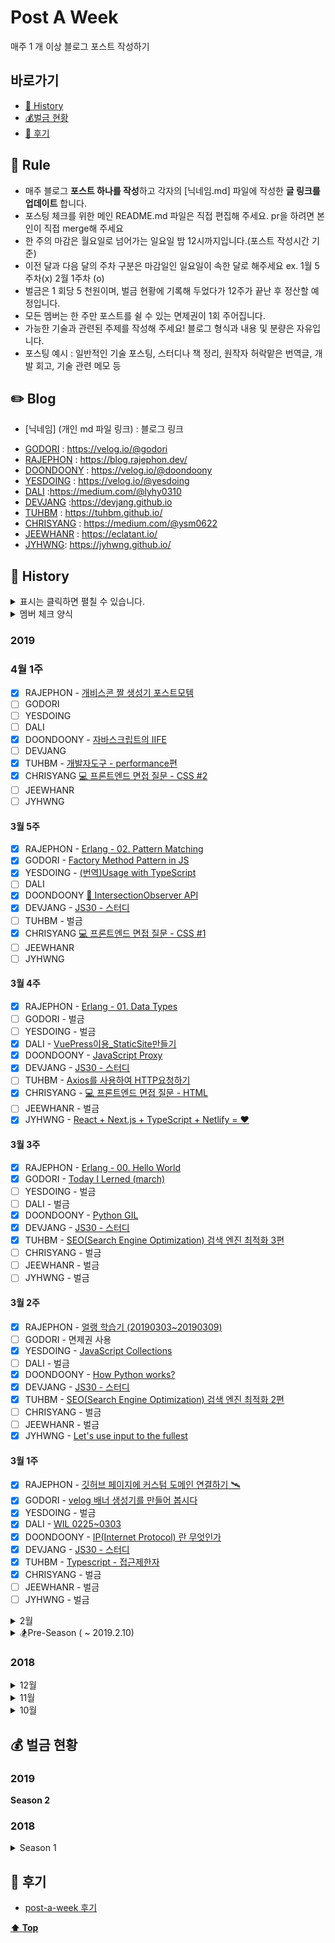 # Post A Week

매주 1 개 이상 블로그 포스트 작성하기

## 바로가기
- [📘 History](#-history)
- [💰벌금 현황](#-벌금-현황)
- [🍕 후기 ](#-후기)

## 📌 Rule

- 매주 블로그 **포스트 하나를 작성**하고 각자의 [닉네임.md] 파일에 작성한 **글 링크를 업데이트** 합니다. 
- 포스팅 체크를 위한 메인 README.md 파일은 직접 편집해 주세요. pr을 하려면 본인이 직접 merge해 주세요
- 한 주의 마감은 월요일로 넘어가는 일요일 밤 12시까지입니다.(포스트 작성시간 기준)
- 이전 달과 다음 달의 주차 구분은 마감일인 일요일이 속한 달로 해주세요 ex. 1월 5주차(x) 2월 1주차 (o)
- 벌금은 1 회당 5 천원이며, 벌금 현황에 기록해 두었다가 12주가 끝난 후 정산할 예정입니다.
- 모든 멤버는 한 주만 포스트를 쉴 수 있는 면제권이 1회 주어집니다.
- 가능한 기술과 관련된 주제를 작성해 주세요! 블로그 형식과 내용 및 분량은 자유입니다.
- 포스팅 예시 : 일반적인 기술 포스팅, 스터디나 책 정리, 원작자 허락맡은 번역글, 개발 회고, 기술 관련 메모 등

## ✏️ Blog
* [닉네임] (개인 md 파일 링크) : 블로그 링크
- [GODORI](https://post-a-week.github.io/blog/GODORI) : https://velog.io/@godori
- [RAJEPHON](https://post-a-week.github.io/blog/RAJEPHON) : https://blog.rajephon.dev/
- [DOONDOONY](https://post-a-week.github.io/blog/DOONDOONY) : https://velog.io/@doondoony
- [YESDOING](https://post-a-week.github.io/blog/YESDOING) : https://velog.io/@yesdoing
- [DALI](https://post-a-week.github.io/blog/DALI) :https://medium.com/@lyhy0310
- [DEVJANG](https://post-a-week.github.io/blog/DEVJANG) :https://devjang.github.io
- [TUHBM](https://post-a-week.github.io/blog/TUHBM) : https://tuhbm.github.io/
- [CHRISYANG](https://post-a-week.github.io/blog/CHRISYANG) : https://medium.com/@ysm0622
- [JEEWHANR](https://github.com/post-a-week/blog/blob/master/JEEWHANR.md) : https://eclatant.io/
- [JYHWNG](https://github.com/post-a-week/blog/blob/master/JYHWNG.md): https://jyhwng.github.io/

## 📘 History

<details>
<summary> 표시는 클릭하면 펼칠 수 있습니다. </summary>
이렇게요!
</details>

<details>
<summary>멤버 체크 양식 </summary>

- [ ] RAJEPHON
- [ ] GODORI
- [ ] YESDOING 
- [ ] DALI
- [ ] DOONDOONY
- [ ] DEVJANG
- [ ] TUHBM
- [ ] CHRISYANG
- [ ] JEEWHANR
- [ ] JYHWNG

</details>

### 2019
### 4월 1주
- [X] RAJEPHON - [개비스콘 짤 생성기 포스트모템](https://blog.rajephon.dev/2019/04/04/gaviscon-meme-generator-postmortem/)
- [ ] GODORI
- [ ] YESDOING 
- [ ] DALI
- [X] DOONDOONY - [자바스크립트의 IIFE](https://velog.io/@doondoony/javascript-iife)
- [ ] DEVJANG
- [X] TUHBM - [개발자도구 - performance편](https://tuhbm.github.io/2019/04/02/devTools-performance/)
- [X] CHRISYANG [💻 프론트엔드 면접 질문 - CSS #2](https://velog.io/@chris/-%ED%94%84%EB%A1%A0%ED%8A%B8%EC%97%94%EB%93%9C-%EB%A9%B4%EC%A0%91-%EC%A7%88%EB%AC%B8-CSS-2)
- [ ] JEEWHANR
- [ ] JYHWNG

#### 3월 5주
- [X] RAJEPHON - [Erlang - 02. Pattern Matching](https://blog.rajephon.dev/2019/03/27/erlang-02-pattern-matching/)
- [X] GODORI - [Factory Method Pattern in JS](https://velog.io/@godori/factory-method-pattern)
- [X] YESDOING - [(번역)Usage with TypeScript](https://yesdoing.github.io/posting/2019/03/31/usage_with_typescript.html)
- [ ] DALI
- [X] DOONDOONY [👀 IntersectionObserver API](https://velog.io/@doondoony/IntersectionObserver)
- [X] DEVJANG - [JS30 - 스터디](https://devjang.github.io/2019/03/31/2019-03-31-javascipt30-5)
- [ ] TUHBM - 벌금
- [X] CHRISYANG [💻 프론트엔드 면접 질문 - CSS #1](https://velog.io/@chris/-%ED%94%84%EB%A1%A0%ED%8A%B8%EC%97%94%EB%93%9C-%EB%A9%B4%EC%A0%91-%EC%A7%88%EB%AC%B8-CSS)
- [ ] JEEWHANR
- [ ] JYHWNG

#### 3월 4주
- [X] RAJEPHON - [Erlang - 01. Data Types](https://blog.rajephon.dev/2019/03/24/erlang-01-data-types/)
- [ ] GODORI - 벌금
- [ ] YESDOING - 벌금
- [X] DALI - [VuePress이용_StaticSite만들기](https://medium.com/@lyhy0310/vuepress-01-static-cite-%EB%A7%8C%EB%93%A4%EA%B8%B0-7929d6b8b593)
- [X] DOONDOONY - [JavaScript Proxy](https://velog.io/@doondoony/JavaScript-Proxy-101)
- [X] DEVJANG - [JS30 - 스터디](https://devjang.github.io/2019/03/24/2019-03-24-javascipt30-4)
- [ ] TUHBM - [Axios를 사용하여 HTTP요청하기](https://tuhbm.github.io/2019/03/21/axios/)
- [X] CHRISYANG - [💻 프론트엔드 면접 질문 - HTML](https://velog.io/@chris/%ED%94%84%EB%A1%A0%ED%8A%B8%EC%97%94%EB%93%9C-%EB%A9%B4%EC%A0%91-%EC%A7%88%EB%AC%B8-HTML-p1jtn656rb)
- [ ] JEEWHANR - 벌금
- [X] JYHWNG - [React + Next.js + TypeScript + Netlify = ❤️](https://jyhwng.github.io/react-typescript-nextjs/)

#### 3월 3주
- [X] RAJEPHON - [Erlang - 00. Hello World](https://blog.rajephon.dev/2019/03/13/erlang-00-hello-world/)
- [X] GODORI - [Today I Lerned (march)](https://velog.io/@godori/TIL-March)
- [ ] YESDOING - 벌금
- [ ] DALI - 벌금
- [X] DOONDOONY - [Python GIL](https://velog.io/@doondoony/Python-GIL)
- [X] DEVJANG - [JS30 - 스터디](https://devjang.github.io/2019/03/17/2019-03-17-javascipt30-3)
- [X] TUHBM - [SEO(Search Engine Optimization) 검색 엔진 최적화 3편](https://tuhbm.github.io/2019/03/12/seo3/)
- [ ] CHRISYANG - 벌금
- [ ] JEEWHANR - 벌금
- [ ] JYHWNG - 벌금

#### 3월 2주
- [X] RAJEPHON - [얼랭 학습기 (20190303~20190309)](https://blog.rajephon.dev/2019/03/09/erlang-learned-20190303-20190309/)
- [ ] GODORI - 면제권 사용
- [X] YESDOING - [JavaScript Collections](https://velog.io/@yesdoing/JavaScript-Collections)
- [ ] DALI - 벌금 
- [X] DOONDOONY - [How Python works?](https://velog.io/@doondoony/How-Python-works)
- [X] DEVJANG - [JS30 - 스터디](https://devjang.github.io/2019/03/10/2019-03-10-javascipt30-2)
- [X] TUHBM - [SEO(Search Engine Optimization) 검색 엔진 최적화 2편](https://tuhbm.github.io/2019/03/04/seo2/)
- [ ] CHRISYANG - 벌금
- [ ] JEEWHANR - 벌금
- [X] JYHWNG - [Let's use input to the fullest](https://jyhwng.github.io/blog/html5-input)

#### 3월 1주
- [X] RAJEPHON - [깃허브 페이지에 커스텀 도메인 연결하기 🛰](https://blog.rajephon.dev/2019/03/01/github-custom-domain-with-cloudflare/)
- [X] GODORI - [velog 배너 생성기를 만들어 봅시다](https://velog.io/@godori/banner-maker)
- [X] YESDOING - 벌금 
- [X] DALI - [WIL 0225~0303](https://medium.com/@lyhy0310/wil-0225-03-03-4c30aadd437e)
- [X] DOONDOONY - [IP(Internet Protocol) 란 무엇인가](https://velog.io/@doondoony/ip101)
- [X] DEVJANG - [JS30 - 스터디](https://devjang.github.io/2019/03/03/2019-03-03-javascipt30-1)
- [X] TUHBM - [Typescript - 접근제한자](https://tuhbm.github.io/2019/02/27/accessModifier/)
- [X] CHRISYANG - 벌금
- [ ] JEEWHANR - 벌금
- [ ] JYHWNG - 벌금

<details>
<summary> 2월 </summary>
  
#### 2월 4주
- [ ] RAJEPHON - 1회 면제 사용
- [X] GODORI - [Today I Learned (feat.Notion 템플릿)](https://velog.io/@godori/Today-I-Learned-feat.Notion-%ED%85%9C%ED%94%8C%EB%A6%BF-p7jsiy5i7x)
- [X] YESDOING - [TypeScript with React + Redux 사용하기](https://velog.io/@yesdoing/TypeScript-with-React-Redux-사용하기-k5jsis62ah)
- [ ] DALI - 1회 면제 사용
- [ ] DOONDOONY - 벌-금
- [X] DEVJANG - [(독서) 모던 자바스크립트](https://devjang.github.io/2019/02/22/2019-02-22-understanding-ecmascript-6)
- [X] TUHBM - [(번역) - 자바스크립트 코드 30초 시리즈<Utiltity> 1편](https://tuhbm.github.io/2019/02/22/javascript30secUtiltity/)
- [X] CHRISYANG - [웹 개발자 포트폴리오를 위한 10가지 팁](https://velog.io/@chris/%EC%9B%B9-%EA%B0%9C%EB%B0%9C%EC%9E%90-%ED%8F%AC%ED%8A%B8%ED%8F%B4%EB%A6%AC%EC%98%A4%EB%A5%BC-%EC%9C%84%ED%95%9C-10%EA%B0%80%EC%A7%80-%ED%8C%81)
- [X] JEEWHANR - [루비 인터뷰 질문](https://eclatant.io/2019/02/23/2019-02-23-Ruby/)
- [ ] JYHWNG - 1회 면제 

#### 2 월 3 주
- [x] RAJEPHON - [Akka 공부하기 - 01.4 Child Actors, Actor Hierarchies, and Supervision](https://blog.rajephon.dev/2019/02/17/akka-04/)
- [x] GODORI - [DOM이란 무엇인가?](https://velog.io/@godori/DOM%EC%9D%B4%EB%9E%80-%EB%AC%B4%EC%97%87%EC%9D%B8%EA%B0%80)
- [x] YESDOING [(번역) 9 Tricks for Kickass JavaScript Developers in 2019](https://velog.io/@yesdoing/번역-9-Tricks-for-Kickass-JavaScript-Developers-in-2019)
- [x] DALI [서평-함께자라기](https://medium.com/@lyhy0310/%ED%95%A8%EA%BB%98-%EC%9E%90%EB%9D%BC%EA%B8%B0-52da8d3da56d)
- [ ] DOONDOONY - 벌-금
- [x] DEVJANG - [(독서) 자바스크립트를 깨우치다](https://devjang.github.io/2019/02/15/2019-02-15-enlightenment-js)
- [X] TUHBM - [(번역) - 자바스크립트 코드 30초 시리즈<Date> 1편](https://tuhbm.github.io/2019/02/17/javascript30secDate/),[(번역) - 자바스크립트 코드 30초 시리즈<Array> 1편](https://tuhbm.github.io/2019/02/10/javascript30secArray1/) 
- [x] CHRISYANG - [⚡️ Google Chrome Labs의 Quicklink로 웹페이지 UX 향상시키기](https://velog.io/@chris/-Google-Chrome-Labs%EC%9D%98-Quicklink%EB%A1%9C-%EC%9B%B9%ED%8E%98%EC%9D%B4%EC%A7%80-UX-%ED%96%A5%EC%83%81%EC%8B%9C%ED%82%A4%EA%B8%B0)
- [x] JEEWHANR - [코딩 인터뷰 완전 분석](https://eclatant.io/2019/02/16/2019-02-16-CtCI/)
- [x] JYHWNG - [Optimizing Performance with Cache Control](https://jyhwng.github.io/blog/performance-optimization-with-cache-control)
  </details>

<details>
<summary> 🏂Pre-Season ( ~ 2019.2.10) </summary>

- [x] CHRISYANG - [GraphQL 한글 문서 - 12. 모범 사례: 캐싱](https://medium.com/@ysm0622/graphql-%ED%95%9C%EA%B8%80-%EB%AC%B8%EC%84%9C-12-%EB%AA%A8%EB%B2%94-%EC%82%AC%EB%A1%80-%EC%BA%90%EC%8B%B1-d3ea75aa4018)
- [x] CHRISYANG - [GraphQL 한글 문서 - 11. 모범 사례: 페이지네이션](https://medium.com/@ysm0622/graphql-%ED%95%9C%EA%B8%80-%EB%AC%B8%EC%84%9C-11-%EB%AA%A8%EB%B2%94-%EC%82%AC%EB%A1%80-%ED%8E%98%EC%9D%B4%EC%A7%80%EB%84%A4%EC%9D%B4%EC%85%98-71fc51aa0f7b)
- [x] CHRISYANG - [GraphQL 한글 문서 - 10. 모범 사례: 인증](https://medium.com/@ysm0622/graphql-%ED%95%9C%EA%B8%80-%EB%AC%B8%EC%84%9C-10-%EB%AA%A8%EB%B2%94-%EC%82%AC%EB%A1%80-%EC%9D%B8%EC%A6%9D-d71d1e356da3)
- [x] CHRISYANG - [GraphQL 한글 문서 — 9. 모범 사례: HTTP를 통한 서빙](https://medium.com/@ysm0622/graphql-%ED%95%9C%EA%B8%80-%EB%AC%B8%EC%84%9C-9-%EB%AA%A8%EB%B2%94-%EC%82%AC%EB%A1%80-http%EB%A5%BC-%ED%86%B5%ED%95%9C-%EC%84%9C%EB%B9%99-4735d9c8a68b)
- [x] CHRISYANG - [(번역) 2018년, 내가 모르는 기술들](https://velog.io/@chris/%EB%B2%88%EC%97%AD-2018%EB%85%84-%EB%82%B4%EA%B0%80-%EB%AA%A8%EB%A5%B4%EB%8A%94-%EA%B8%B0%EC%88%A0%EB%93%A4-rnjr3h8mgj)
- [x] CHRISYANG - [GraphQL 한글 문서 - 8. 모범 사례: 그래프로 생각하기](https://medium.com/@ysm0622/graphql-%ED%95%9C%EA%B8%80-%EB%AC%B8%EC%84%9C-8-%EB%AA%A8%EB%B2%94-%EC%82%AC%EB%A1%80-%EA%B7%B8%EB%9E%98%ED%94%84%EB%A1%9C-%EC%83%9D%EA%B0%81%ED%95%98%EA%B8%B0-d8cfacd9567f)
- [x] CHRISYANG - [GraphQL 한글 문서 - 7. 모범 사례: 소개](https://medium.com/@ysm0622/graphql-%ED%95%9C%EA%B8%80-%EB%AC%B8%EC%84%9C-7-%EB%AA%A8%EB%B2%94-%EC%82%AC%EB%A1%80-%EC%86%8C%EA%B0%9C-7d318f0cd196)
- [x] CHRISYANG - [2018 회고](https://medium.com/@ysm0622/2018-%ED%9A%8C%EA%B3%A0-a8518944eda8)
- [x] CHRISYANG - [GraphQL 한글 문서 - 6. 스키마 확인](https://medium.com/@ysm0622/graphql-%ED%95%9C%EA%B8%80-%EB%AC%B8%EC%84%9C-6-%EC%8A%A4%ED%82%A4%EB%A7%88-%ED%99%95%EC%9D%B8-91b4684ffd3d)

</details>

### 2018

<details>
<summary> 12월 </summary>

#### 12 월 2 주
- [x] RAJEPHON ([Akka 공부하기 - 01.3 Props와 and IActorRef](https://blog.rajephon.dev/2018/12/14/akka-03/))
- [x] GODORI ([JavaScript 엔진 톺아보기(2)](https://velog.io/@godori/JavaScript-%EC%97%94%EC%A7%84-%ED%86%BA%EC%95%84%EB%B3%B4%EA%B8%B0-2-pujpqum2ji))
- [ ] YESDOING - 벌금
- [x] DALI - [리액트_개발환경_갖추기.1](https://medium.com/@lyhy0310/react-dev-setting-v-1-fc0f7882ecd4)
- [x] DOONDOONY ([🚀 Pipenv 로 파이썬 가상환경 설정](https://velog.io/@doondoony/pipenv-101))
- [ ] DEVJANG - 벌금
- [ ] TUHBM - 벌금
- [x] CHRISYANG [GraphQL 한글 문서 — 5. 실행](https://medium.com/@ysm0622/graphql-%ED%95%9C%EA%B8%80-%EB%AC%B8%EC%84%9C-5-%EC%8B%A4%ED%96%89-81891be0770d)
- [x] JEEWHANR [Async](https://eclatant.io/2018/12/10/2018-12-10-Async/)

#### 12 월 1 주
- [x] RAJEPHON ([Akka 공부하기 - 01.2 메세지 정의 및 핸들링](https://blog.rajephon.dev/2018/12/08/akka-02/))
- [x] GODORI ([Unity 쉐이더 튜토리얼](https://velog.io/@godori/2018-12-09-2312-%EC%9E%91%EC%84%B1%EB%90%A8-zvjph00nd7))
- [x] YESDOING ([Hello Coding 그림으로 개념을 이해하는 알고리즘 - 1장 요약](https://velog.io/@yesdoing/Hello-Coding-%EA%B7%B8%EB%A6%BC%EC%9C%BC%EB%A1%9C-%EA%B0%9C%EB%85%90%EC%9D%84-%EC%9D%B4%ED%95%B4%ED%95%98%EB%8A%94-%EC%95%8C%EA%B3%A0%EB%A6%AC%EC%A6%98-1%EC%9E%A5-%EC%9A%94%EC%95%BD))
- [x] DALI [WebComponents1.1](https://medium.com/@lyhy0310/web-components-01-78d769063ada)
- [ ] DOONDOONY - 벌금
- [ ] DEVJANG - 벌금
- [x] TUHBM [번역 - OOCSS, BEM, SMACSS를 사용하여 CSS 구조를 효과적으로 구성하는 방법](https://tuhbm.github.io/2018/12/09/cssArchitecture/)
- [x] CHRISYANG [GraphQL 한글 문서 — 4. 검증](https://medium.com/@ysm0622/graphql-%ED%95%9C%EA%B8%80-%EB%AC%B8%EC%84%9C-4-%EA%B2%80%EC%A6%9D-eaee6ae75f72)
- [x] JEEWHANR [Cookie || Web Storage](https://eclatant.io/2018/12/09/2018-12-09-Cookie-Web-Storage/)

</details>

<details>
<summary> 11월 </summary>

#### 11 월 5 주
- [x] RAJEPHON ([Akka 공부하기 - 01.액터(Actors)와 액터시스템(ActorSystem)](https://blog.rajephon.dev/2018/12/02/akka-01/))
- [x] GODORI ([Fixing Vulnerability in My Package](https://velog.io/@godori/Today-I-Learned-2-kdjp6i252z))
- [x] YESDOING ([TypeScript Basic Summary](https://velog.io/@yesdoing/TypeScript-Basic-Summary))
- [x] DALI [함수형_프로그래밍_1.1](https://medium.com/@lyhy0310/%ED%95%A8%EC%88%98%ED%98%95-%ED%94%84%EB%A1%9C%EA%B7%B8%EB%9E%98%EB%B0%8D-01-01-b078d858eac5)
- [x] DOONDOONY [📦 JavaScript Module System](https://velog.io/@doondoony/JavaScript-Module-System)
- [x] DEVJANG [(번역) 멋진 ES6 - var, let 그리고 const를 깊이 살펴보다](https://devjang.github.io/2018/11/25/2018-11-25-var-let-and-const)
- [x] TUHBM [번역 - 자바스크립트 분해(destructuring)](https://tuhbm.github.io/2018/12/01/javascriptDestructuring/)
- [x] CHRISYANG [GraphQL 한글 문서 — 3. 스키마 & 타입](https://medium.com/@ysm0622/graphql-%ED%95%9C%EA%B8%80-%EB%AC%B8%EC%84%9C-3-%EC%8A%A4%ED%82%A4%EB%A7%88-%ED%83%80%EC%9E%85-28b2da42eec0)
- [x] JEEWHANR [이번 주에 접했던 것들 #3 : 18-12-02](https://eclatant.io/2018/12/02/2018-12-02-WeeklyHistory/)


#### 11 월 4 주
- [x] RAJEPHON ([Akka 공부하기 - 00.액터 모델이란?](https://blog.rajephon.dev/2018/11/25/akka-00/))
- [x] GODORI ([JavaScript 엔진 톺아보기(1)](https://velog.io/@godori/JavaScript-%EC%97%94%EC%A7%84-%ED%86%BA%EC%95%84%EB%B3%B4%EA%B8%B0-mdjowmjlcb))
- [x] YESDOING ([JSONP란?](https://velog.io/@yesdoing/JSONP%EB%9E%80-jujowt4jy7))
- [x] DALI  ([This_JS개념정리](https://medium.com/@lyhy0310/js-%EA%B0%9C%EB%85%90-%EC%A0%95%EB%A6%AC%ED%95%98%EA%B8%B0-01-this-%ED%8E%B8-9b05663a5aff))
- [x] DOONDOONY ([🍺 오픈소스에 커밋 with homebrew-cask](https://velog.io/@doondoony/how-to-commit-to-an-open-source-project-with-homebrew-cask))
- [ ] DEVJANG - 벌금
- [x] TUHBM ([번역 - 비동기 자바스크립트의 간단한 참고서 3편](https://tuhbm.github.io/2018/11/24/async03/))
- [x] CHRISYANG ([GraphQL 한글 문서 — 1. GraphQL 소개](https://medium.com/@ysm0622/graphql-%ED%95%9C%EA%B8%80-%EB%AC%B8%EC%84%9C-1-graphql-%EC%86%8C%EA%B0%9C-5f4f38c267b1)) ([GraphQL 한글 문서 — 2. 쿼리 & 뮤테이션](https://medium.com/@ysm0622/graphql-%ED%95%9C%EA%B8%80-%EB%AC%B8%EC%84%9C-2-%EC%BF%BC%EB%A6%AC-%EB%AE%A4%ED%85%8C%EC%9D%B4%EC%85%98-e152f29902e7))
- [x] JEEWHANR ([이번 주에 접했던 것들 #2 : 18-11-25](https://eclatant.io/2018/11/25/2018-11-25-WeeklyHistory/))

#### 11 월 3 주
- [ ] RAJEPHON - 벌금
- [x] GODORI ([Notion 1년간의 사용기](https://velog.io/@godori/Notion-1%EB%85%84%EA%B0%84%EC%9D%98-%EC%82%AC%EC%9A%A9%EA%B8%B0-x7jon062yu))
- [x] YESDOING ([My Weekly Keywords #1](https://velog.io/@yesdoing/My-Weekly-Keywords-1))
- [ ] DALI - 벌금
- [x] DOONDOONY ([👨‍💻 [후기] 원티드와 함께하는 개발자 커리어 터치](https://velog.io/@doondoony/%ED%9B%84%EA%B8%B0-%EC%9B%90%ED%8B%B0%EB%93%9C%EC%99%80-%ED%95%A8%EA%BB%98%ED%95%98%EB%8A%94-%EA%B0%9C%EB%B0%9C%EC%9E%90-%EC%BB%A4%EB%A6%AC%EC%96%B4-%ED%84%B0%EC%B9%98))
- [ ] DEVJANG - 벌금
- [x] TUHBM ([번역 - 비동기 자바스크립트의 간단한 참고서 2편](https://tuhbm.github.io/2018/11/14/async02/))
- [ ] CHRISYANG - 벌금
- [x] JEEWHANR ([이번 주에 접했던 것들 #1 : 18-11-18](https://eclatant.io/2018/11/18/2018-11-18-WeeklyHistory/))

#### 11 월 2 주
- [x] RAJEPHON ([OpenWrt 패키지 빌드 환경 세팅하기](https://blog.rajephon.dev/2018/11/09/build-openwrt-00/))
- [ ] GODORI - 벌금
- [x] YESDOING ([JavaScript Testing Tool - Jest](https://velog.io/@yesdoing/JavaScript-Testing-Tool-Jest-opjocpva77))
- [ ] DALI - 벌금
- [ ] DOONDOONY - 1회 면제 사용
- [x] DEVJANG ([신입 프론트엔드 개발자들의 구직을 위한 소소한 팁](https://devjang.github.io/2018/11/11/2018-11-11-new-fed-begginer-tip))
- [x] TUHBM ([번역 - 비동기 자바스크립트의 간단한 참고서 1편](https://tuhbm.github.io/2018/11/05/async01/))
- [x] CHRISYANG ([💻 유용한 생산성 툴 몇가지 소개](https://medium.com/@ysm0622/%EC%9C%A0%EC%9A%A9%ED%95%9C-%EC%83%9D%EC%82%B0%EC%84%B1-%ED%88%B4-%EB%AA%87%EA%B0%80%EC%A7%80-%EC%86%8C%EA%B0%9C-a5cda7f18c8b))
- [x] JEEWHANR ([이번 주에 접했던 것들 #0 : 18-11-11](https://eclatant.io/2018/11/11/2018-11-11-WeeklyHistory/))

#### 11 월 1 주

- [ ] RAJEPHON - 1회 면제 사용
- [ ] GODORI - 1회 면제 사용
- [x] YESDOING ([Iterator & Generator](https://velog.io/@yesdoing/Iterator-Generator))
- [x] DALI ([ES6_Symbol](https://medium.com/@lyhy0310/js-keywords-01-symbol-d4de06823491))
- [x] DOONDOONY ([💻 OH-MY-MACBOOK - 1](https://velog.io/@doondoony/-OH-MY-MACBOOK))

</details>

<details>
<summary> 10월 </summary>

#### 10 월 4 주

- [x] RAJEPHON ([Unity - 선 샤프트(Sun shafts) / 볼류메트릭 라이팅(Volumetric Lighting) 효과 이용하기](https://blog.rajephon.dev/2018/10/28/unity-using-sun-shafts/))
- [x] GODORI ([Today I Learned #1](https://velog.io/@godori/2018-10-28-1910-%EC%9E%91%EC%84%B1%EB%90%A8-4vjnspso2e))
- [x] YESDOING ([꼬리 물기 최적화(Tail Call Optimization)란?](https://velog.io/@yesdoing/%EA%BC%AC%EB%A6%AC-%EB%AC%BC%EA%B8%B0-%EC%B5%9C%EC%A0%81%ED%99%94Tail-Call-Optimization%EB%9E%80-2yjnslo7sr))
- [x] DALI ([VueSoundCloud - 03](https://medium.com/@lyhy0310/soundcloud-copy%ED%95%98%EB%A9%B0-vue-%EC%9D%B5%ED%9E%88%EA%B8%B0-03-b06636b5c3a4))
- [x] DOONDOONY ([📦 JavaScript Object](https://velog.io/@doondoony/JavaScript-Object))

#### 10 월 3 주

- [x] RAJEPHON ([Amazon Linux AMI에서 midi를 mp3, ogg로 변환하기](https://blog.rajephon.dev/2018/10/19/convert-midi-to-mp3-ogg-on-aws-linux/))
- [x] GODORI ([JavaScript 프로그램 성능 향상](https://velog.io/@godori/JavaScript-%ED%94%84%EB%A1%9C%EA%B7%B8%EB%9E%A8-%EC%84%B1%EB%8A%A5-%ED%96%A5%EC%83%81))
- [x] YESDOING ([BEM( Block, Element, Modifier) Quick start](https://velog.io/@yesdoing/BEM-Block-Element-Modifier-Quick-start))
- [x] DOONDOONY ([🌍HTTP/2와 Webpack](https://velog.io/@doondoony/HTTP2-and-Webpack))
- [x] DALI ([VueSoundCloud - 02](https://medium.com/@lyhy0310/soundcloud-copy%ED%95%98%EB%A9%B0-vue-%EC%9D%B5%ED%9E%88%EA%B8%B0-02-90635c8805e1))

#### 10 월 2 주

- [x] YESDOING ([이벤트 위임(Event Delegation)의 구현](https://velog.io/@yesdoing/%EC%9D%B4%EB%B2%A4%ED%8A%B8-%EC%9C%84%EC%9E%84Event-Delegation%EC%9D%98-%EA%B5%AC%ED%98%84))
- [x] RAJEPHON ([프로그래머스 문제풀이 고득점 Kit 해시 - 베스트앨범](https://blog.rajephon.dev/2018/10/14/programmers-solution-hash-best-album/))
- [x] DOONDOONY ([Python Decorator💅 - 1](https://velog.io/@doondoony/Python-Decorator-101))
- [x] GODORI ([프라미스(Promise)](https://velog.io/@godori/%ED%94%84%EB%9D%BC%EB%AF%B8%EC%8A%A4Promise-erjn8zr7nk))
- [x] DALI ([VueSoundCloud - 01](https://medium.com/@lyhy0310/vue-soundcloud-copy%ED%95%98%EB%A9%B0-vue-%EC%9D%B5%ED%9E%88%EA%B8%B0-01-2cb790513e56))

#### 10 월 1 주 (선 참여)

- [x] GODORI ([ES6(2015) 주요 내용 정리](https://velog.io/@godori/ES6-%EC%A0%95%EB%A6%AC-vpjmrh6hhe))
- [x] RAJEPHON ([아마존 SES 세팅부터 Node.js 활용 메일 전송까지](https://blog.rajephon.dev/2018/10/06/Amazon-SES-Setup-00/))
- [x] DOONDOONY ([[Serverless Framework] serverless.yml 설정 정보 숨기기](https://velog.io/@doondoony/Serverless-Framework-serverless.yml-%EC%84%A4%EC%A0%95-%EC%A0%95%EB%B3%B4-%EC%88%A8%EA%B8%B0%EA%B8%B0-2hjmsx7nal))

</details>

## 💰 벌금 현황

### 2019
**Season 2**

### 2018
<details>
<summary> Season 1 </summary>

- GODORI 1회
- DALI 2회
- CHRISYANG 1회
- RAJEPHON 1회
- DEVJANG 4회
- DOONDOONY 1회
- YESDOING 1회
- TUHBM 1회

⇒ 총 12회

</details>

## 🍕 후기
- [post-a-week 후기](https://slides.com/godori/post-a-week)

**[⬆ Top](#바로가기)**

